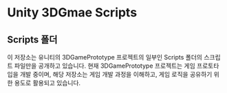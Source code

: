 # Unity 3DGmae Scripts

## Scripts 폴더
이 저장소는 유니티의 3DGamePrototype 프로젝트의 일부인 Scripts 폴더의 스크립트 파일만을 공개하고 있습니다. 
현재 3DGamePrototype 프로젝트는 게임 프로토타입을 개발 중이며, 해당 저장소는 게임 개발 과정을 이해하고, 게임 로직을 공유하기 위한 용도로 활용되고 있습니다.